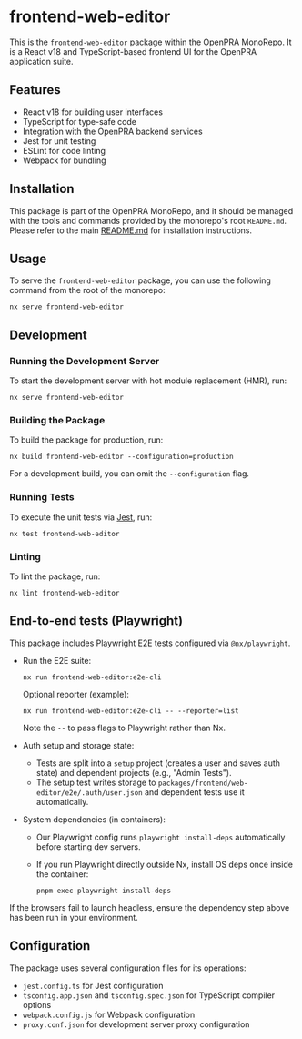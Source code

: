 # frontend-web-editor

This is the `frontend-web-editor` package within the OpenPRA MonoRepo. It is a
React v18 and TypeScript-based frontend UI for the OpenPRA application suite.

## Features

- React v18 for building user interfaces
- TypeScript for type-safe code
- Integration with the OpenPRA backend services
- Jest for unit testing
- ESLint for code linting
- Webpack for bundling

## Installation

This package is part of the OpenPRA MonoRepo, and it should be managed with the
tools and commands provided by the monorepo's root `README.md`. Please refer to
the main [README.md](../../README.md) for installation instructions.

## Usage

To serve the `frontend-web-editor` package, you can use the following command
from the root of the monorepo:

```shell
nx serve frontend-web-editor
```

## Development

### Running the Development Server

To start the development server with hot module replacement (HMR), run:

```shell
nx serve frontend-web-editor
```

### Building the Package

To build the package for production, run:

```shell
nx build frontend-web-editor --configuration=production
```

For a development build, you can omit the `--configuration` flag.

### Running Tests

To execute the unit tests via [Jest](https://jestjs.io/), run:

```shell
nx test frontend-web-editor
```

### Linting

To lint the package, run:

```shell
nx lint frontend-web-editor
```

## End-to-end tests (Playwright)

This package includes Playwright E2E tests configured via `@nx/playwright`.

- Run the E2E suite:

  ```shell
  nx run frontend-web-editor:e2e-cli
  ```

  Optional reporter (example):

  ```shell
  nx run frontend-web-editor:e2e-cli -- --reporter=list
  ```

  Note the `--` to pass flags to Playwright rather than Nx.

- Auth setup and storage state:

  - Tests are split into a `setup` project (creates a user and saves auth state) and dependent projects (e.g., "Admin Tests").
  - The setup test writes storage to `packages/frontend/web-editor/e2e/.auth/user.json` and dependent tests use it automatically.

- System dependencies (in containers):

  - Our Playwright config runs `playwright install-deps` automatically before starting dev servers.
  - If you run Playwright directly outside Nx, install OS deps once inside the container:

    ```shell
    pnpm exec playwright install-deps
    ```

If the browsers fail to launch headless, ensure the dependency step above has been run in your environment.

## Configuration

The package uses several configuration files for its operations:

- `jest.config.ts` for Jest configuration
- `tsconfig.app.json` and `tsconfig.spec.json` for TypeScript compiler options
- `webpack.config.js` for Webpack configuration
- `proxy.conf.json` for development server proxy configuration

